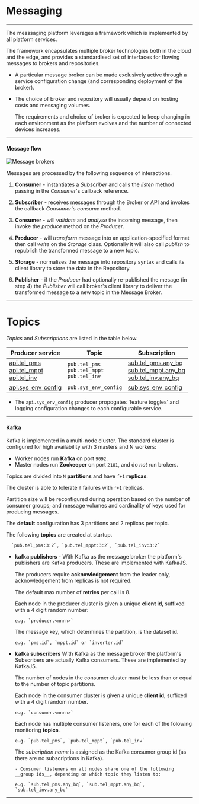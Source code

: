 # Messaging
---

The messsaging platform leverages a framework which is implemented by all platform services. 

The framework encapsulates multiple broker technologies both in the cloud and the edge, and provides a standardised set of interfaces for flowing messages to brokers and repositories.

- A particular message broker can be made exclusively active through a service configuration change (and corresponding deployment of the broker). 

- The choice of broker and repository will usually depend on hosting costs and messaging volumes. 

  The requirements and choice of broker is expected to keep changing in each environment as the platform evolves and the number of connected devices increases.

---

#### Message flow

![Message brokers](../../images/message-broker.png)

Messages are processed by the following sequence of interactions.

1. **Consumer** - instantiates a _Subscriber_ and calls the _listen_ method passing in the _Consumer_'s callback reference.

2. **Subscriber** - receives messages through the Broker or API and invokes the callback _Consumer_'s _consume_ method. 

3. **Consumer** - will _validate_ and _analyse_ the incoming message, then invoke the _produce_ method on the _Producer_.

4. **Producer** - will _transform_ message into an application-specified format then call _write_ on the _Storage_ class. 
   Optionally it will also call _publish_ to republish the transformed message to a new topic.

5. **Storage** - normalises the message into repository syntax and calls its client library to store the data in the Repository. 

6. **Publisher** - if the _Producer_  had optionally re-published the mesage (in step 4) the _Publisher_ will call broker's client library to deliver the transformed message to a new topic in the Message Broker.

---

# Topics

_Topics_ and _Subscriptions_ are listed in the table below. 

Producer service           | Topic                          | Subscription                
---                        | ---                            | ---                         
[api.tel_pms](/docs/api.sundaya.monitored.equipment/0/routes/devices/dataset/pms/post)<br>[api.tel_mppt](/docs/api.sundaya.monitored.equipment/0/routes/devices/dataset/mppt/post)<br>[api.tel_inv](/docs/api.sundaya.monitored.equipment/0/routes/devices/dataset/inverter/post) | `pub.tel_pms`<br>`pub.tel_mppt`<br>`pub.tel_inv` |  [sub.tel_pms.any_bq](../../Implementation/Datasets/analytics/tel_pms)<br>[sub.tel_mppt.any_bq](../../Implementation/Datasets/analytics/tel_mppt)<br>[sub.tel_inv.any_bq](../../Implementation/Datasets/analytics/tel_inv) 
[api.sys_env_config](/docs/api.sundaya.monitored.equipment/0/routes/api/features/get) | `pub.sys_env_config` | [sub.sys_env_config](../../Implementation/Datasets/extended/sys_env_config) 

- The `api.sys_env_config` producer propogates 'feature toggles' and logging configuration changes to each configurable service.



---


#### Kafka

Kafka is implemented in a multi-node cluster. The standard cluster is configured for high availability with  3 masters and N workers: 

- Worker nodes run __Kafka__ on port `9092`. 
- Master nodes run __Zookeeper__ on port `2181`, and do _not_ run brokers.

Topics are divided into `N` __partitions__ and have `f+1` __replicas__. 

The cluster is able to tolerate `f` failures with `f+1` replicas. 

Partition size will be reconfigured during operation based on the number of consumer groups; and message volumes and cardinality of keys used for producing messages.

The __default__ configuration has 3 partitions and 2 replicas per topic.

The following __topics__ are created at startup.

      `pub.tel_pms:3:2`, `pub.tel_mppt:3:2`, `pub.tel_inv:3:2`

- **kafka publishers** - With Kafka as the message broker the platform's publishers are Kafka producers. These are implemented with KafkaJS. 

   The producers require __acknowledgement__ from the leader only, acknowledgement from replicas is not required. 

   The default max number of __retries__ per call is 8.

   Each node in the producer cluster is given a unique __client id__, suffixed with a 4 digit random number:

      e.g. `producer.<nnnn>`

   The message key, which determines the partition, is the dataset id. 

      e.g. `pms.id`, `mppt.id` or `inverter.id`

- **kafka subscribers** With Kafka as the message broker the platform's Subscribers are actually Kafka consumers. These are implemented by KafkaJS. 

   The number of nodes in the consumer cluster must be less than or equal to the number of topic partitions.

   Each node in the consumer cluster is given a unique __client id__, suffixed with a 4 digit random number.

      e.g. `consumer.<nnnn>`

   Each node has multiple consumer listeners, one for each of the folowing monitoring __topics__.

      e.g. `pub.tel_pms`, `pub.tel_mppt`, `pub.tel_inv`

   The _subcription name_ is assigned as the Kafka consumer group id (as there are no subscriptions in Kafka).
   
      - Consumer listeners on all nodes share one of the following __group ids__, depending on which topic they listen to:

      e.g. `sub.tel_pms.any_bq`, `sub.tel_mppt.any_bq`, `sub.tel_inv.any_bq`

---
